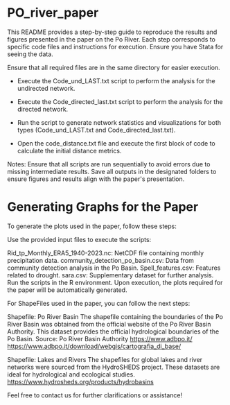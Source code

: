 # PO_river_paper
This README provides a step-by-step guide to reproduce the results and figures presented in the paper on the Po River. Each step corresponds to specific code files and instructions for execution. Ensure you have Stata for seeing the data.

Ensure that all required files are in the same directory for easier execution.

- Execute the Code_und_LAST.txt script to perform the analysis for the undirected network.

- Execute the Code_directed_last.txt script to perform the analysis for the directed network.

- Run the script to generate network statistics and visualizations for both types (Code_und_LAST.txt and Code_directed_last.txt).

- Open the code_distance.txt file and execute the first block of code to calculate the initial distance metrics.

Notes:
Ensure that all scripts are run sequentially to avoid errors due to missing intermediate results.
Save all outputs in the designated folders to ensure figures and results align with the paper's presentation.

# Generating Graphs for the Paper

To generate the plots used in the paper, follow these steps:

Use the provided input files to execute the scripts:

Rid_tp_Monthly_ERA5_1940-2023.nc: NetCDF file containing monthly precipitation data.
community_detection_po_basin.csv: Data from community detection analysis in the Po Basin.
Spell_features.csv: Features related to drought.
sara.csv: Supplementary dataset for further analysis.
Run the scripts in the R environment. Upon execution, the plots required for the paper will be automatically generated.

For ShapeFiles used in the paper, you can follow the next steps:

Shapefile: Po River Basin
The shapefile containing the boundaries of the Po River Basin was obtained from the official website of the Po River Basin Authority. This dataset provides the official hydrological boundaries of the Po Basin.
Source: Po River Basin Authority
https://www.adbpo.it/
https://www.adbpo.it/download/webgis/cartografia_di_base/

Shapefile: Lakes and Rivers
The shapefiles for global lakes and river networks were sourced from the HydroSHEDS project. These datasets are ideal for hydrological and ecological studies.
https://www.hydrosheds.org/products/hydrobasins



Feel free to contact us for further clarifications or assistance!
